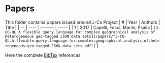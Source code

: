 # Papers
This folder contains papers issued around J-Co Project
| #  | Year | Authors | Title |
| -- | ---- | ------- | ----- |
| 1 | 2017 | Capelli, Fosci, Marini, Psaila | `[J-CO-QL A flexible query language for complex geographical analysis of heterogeneous geo-tagged JSON data sets](/papers/"J-CO-QL.A.flexible.query.language.for.complex.geographical.analysis.of.heterogeneous.geo-tagged.JSON.data.sets.pdf")` |

Here the complete [BibTex](/papers/BibTex.tex) references
